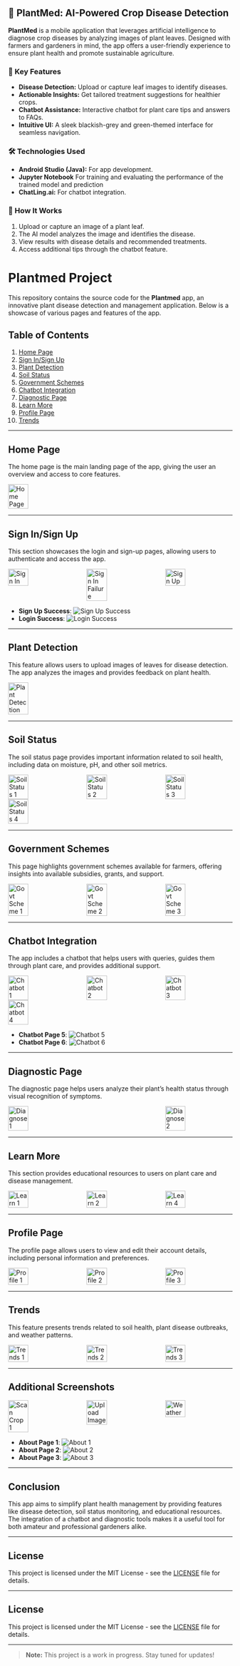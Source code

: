 ## 🌿 PlantMed: AI-Powered Crop Disease Detection  

**PlantMed** is a mobile application that leverages artificial intelligence to diagnose crop diseases by analyzing images of plant leaves. Designed with farmers and gardeners in mind, the app offers a user-friendly experience to ensure plant health and promote sustainable agriculture.  

### 🚀 Key Features  
- **Disease Detection:** Upload or capture leaf images to identify diseases.  
- **Actionable Insights:** Get tailored treatment suggestions for healthier crops.  
- **Chatbot Assistance:** Interactive chatbot for plant care tips and answers to FAQs.  
- **Intuitive UI:** A sleek blackish-grey and green-themed interface for seamless navigation.  

### 🛠️ Technologies Used  
- **Android Studio (Java):** For app development.  
- **Jupyter Notebook** For training and evaluating the performance of the trained model and prediction 
- **ChatLing.ai:** For chatbot integration.  

### 🌱 How It Works  
1. Upload or capture an image of a plant leaf.  
2. The AI model analyzes the image and identifies the disease.  
3. View results with disease details and recommended treatments.  
4. Access additional tips through the chatbot feature.  
  


# Plantmed Project

This repository contains the source code for the **Plantmed** app, an innovative plant disease detection and management application. Below is a showcase of various pages and features of the app.

## Table of Contents
1. [Home Page](#home-page)
2. [Sign In/Sign Up](#sign-insign-up)
3. [Plant Detection](#plant-detection)
4. [Soil Status](#soil-status)
5. [Government Schemes](#government-schemes)
6. [Chatbot Integration](#chatbot-integration)
7. [Diagnostic Page](#diagnostic-page)
8. [Learn More](#learn-more)
9. [Profile Page](#profile-page)
10. [Trends](#trends)

---

## Home Page

The home page is the main landing page of the app, giving the user an overview and access to core features.

<div style="display: flex; justify-content: space-between; flex-wrap: wrap;">
  <img src="images/home%20page.png" alt="Home Page" width="30%" />
</div>

---

## Sign In/Sign Up

This section showcases the login and sign-up pages, allowing users to authenticate and access the app.

<div style="display: flex; justify-content: space-between; flex-wrap: wrap;">
  <img src="images/sign-in.png" alt="Sign In" width="30%" />
  <img src="images/sign-in%20fail.png" alt="Sign In Failure" width="30%" />
  <img src="images/sign-up.png" alt="Sign Up" width="30%" />
</div>

- **Sign Up Success**: ![Sign Up Success](images/sign-up%20aarthi.png)
- **Login Success**: ![Login Success](images/login-in%20success.png)

---

## Plant Detection

This feature allows users to upload images of leaves for disease detection. The app analyzes the images and provides feedback on plant health.

<div style="display: flex; justify-content: space-between; flex-wrap: wrap;">
  <img src="images/plantdetection.png" alt="Plant Detection" width="30%" />
</div>

---

## Soil Status

The soil status page provides important information related to soil health, including data on moisture, pH, and other soil metrics.

<div style="display: flex; justify-content: space-between; flex-wrap: wrap;">
  <img src="images/soil%20status.png" alt="Soil Status 1" width="30%" />
  <img src="images/soil2.png" alt="Soil Status 2" width="30%" />
  <img src="images/soil3.png" alt="Soil Status 3" width="30%" />
  <img src="images/soil4.png" alt="Soil Status 4" width="30%" />
</div>

---

## Government Schemes

This page highlights government schemes available for farmers, offering insights into available subsidies, grants, and support.

<div style="display: flex; justify-content: space-between; flex-wrap: wrap;">
  <img src="images/govtscheme1.png" alt="Govt Scheme 1" width="30%" />
  <img src="images/govtschem2.png" alt="Govt Scheme 2" width="30%" />
  <img src="images/govtscheme3.png" alt="Govt Scheme 3" width="30%" />
</div>

---

## Chatbot Integration

The app includes a chatbot that helps users with queries, guides them through plant care, and provides additional support.

<div style="display: flex; justify-content: space-between; flex-wrap: wrap;">
  <img src="images/chatbot1.png" alt="Chatbot 1" width="30%" />
  <img src="images/chatbot2.png" alt="Chatbot 2" width="30%" />
  <img src="images/chatbot3.png" alt="Chatbot 3" width="30%" />
  <img src="images/chabot4.png" alt="Chatbot 4" width="30%" />
</div>

- **Chatbot Page 5**: ![Chatbot 5](images/chatbot5.png)
- **Chatbot Page 6**: ![Chatbot 6](images/chatbot6.png)

---

## Diagnostic Page

The diagnostic page helps users analyze their plant’s health status through visual recognition of symptoms.

<div style="display: flex; justify-content: space-between; flex-wrap: wrap;">
  <img src="images/diagnose1.png" alt="Diagnose 1" width="30%" />
  <img src="images/diagnose2.png" alt="Diagnose 2" width="30%" />
</div>

---

## Learn More

This section provides educational resources to users on plant care and disease management.

<div style="display: flex; justify-content: space-between; flex-wrap: wrap;">
  <img src="images/learn1.png" alt="Learn 1" width="30%" />
  <img src="images/learn2.png" alt="Learn 2" width="30%" />
  <img src="images/learn4.png" alt="Learn 4" width="30%" />
</div>

---

## Profile Page

The profile page allows users to view and edit their account details, including personal information and preferences.

<div style="display: flex; justify-content: space-between; flex-wrap: wrap;">
  <img src="images/profile.png" alt="Profile 1" width="30%" />
  <img src="images/profile2.png" alt="Profile 2" width="30%" />
  <img src="images/profile3.png" alt="Profile 3" width="30%" />
</div>

---

## Trends

This feature presents trends related to soil health, plant disease outbreaks, and weather patterns.

<div style="display: flex; justify-content: space-between; flex-wrap: wrap;">
  <img src="images/trends1.png" alt="Trends 1" width="30%" />
  <img src="images/trends2.png" alt="Trends 2" width="30%" />
  <img src="images/trends3.png" alt="Trends 3" width="30%" />
</div>

---

## Additional Screenshots

<div style="display: flex; justify-content: space-between; flex-wrap: wrap;">
  <img src="images/scan%20crop1.png" alt="Scan Crop 1" width="30%" />
  <img src="images/uploadimg.png" alt="Upload Image" width="30%" />
  <img src="images/weather.png" alt="Weather" width="30%" />
</div>

- **About Page 1**: ![About 1](images/about.png)
- **About Page 2**: ![About 2](images/about2.png)
- **About Page 3**: ![About 3](images/about3.png)

---

## Conclusion

This app aims to simplify plant health management by providing features like disease detection, soil status monitoring, and educational resources. The integration of a chatbot and diagnostic tools makes it a useful tool for both amateur and professional gardeners alike.

---

## License

This project is licensed under the MIT License - see the [LICENSE](LICENSE) file for details.


---

## License

This project is licensed under the MIT License - see the [LICENSE](LICENSE) file for details.


---  
> **Note:** This project is a work in progress. Stay tuned for updates!  

